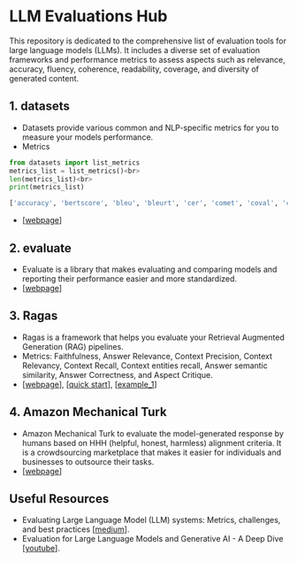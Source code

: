 # LLM Evaluations Hub

This repository is dedicated to the comprehensive list of evaluation tools for large language models (LLMs). It includes a diverse set of evaluation frameworks and performance metrics to assess aspects such as relevance, accuracy, fluency, coherence, readability, coverage, and diversity of generated content.

## 1. datasets
- Datasets provide various common and NLP-specific metrics for you to measure your models performance.
- Metrics
```python
from datasets import list_metrics
metrics_list = list_metrics()<br>
len(metrics_list)<br>
print(metrics_list)
```
```python
['accuracy', 'bertscore', 'bleu', 'bleurt', 'cer', 'comet', 'coval', 'cuad', 'f1', 'gleu', 'glue', 'indic_glue', 'matthews_correlation', 'meteor', 'pearsonr', 'precision', 'recall', 'rouge', 'sacrebleu', 'sari', 'seqeval', 'spearmanr', 'squad', 'squad_v2', 'super_glue', 'wer', 'wiki_split', 'xnli']
```
- [[webpage](https://huggingface.co/docs/datasets/metrics)]

## 2. evaluate
- Evaluate is a library that makes evaluating and comparing models and reporting their performance easier and more standardized.
- [[webpage](https://pypi.org/project/evaluate/)]

## 3. Ragas
- Ragas is a framework that helps you evaluate your Retrieval Augmented Generation (RAG) pipelines.
- Metrics: Faithfulness, Answer Relevance, Context Precision, Context Relevancy, Context Recall, Context entities recall, Answer semantic similarity, Answer Correctness, and Aspect Critique.
- [[webpage](https://docs.ragas.io/en/stable/index.html)], [[quick start](https://github.com/rajshah4/LLM-Evaluation/blob/main/ragas_quickstart.ipynb)], [[example_1](https://colab.research.google.com/drive/1vWeJBXdFEObuihO7Z8ui2CAYkdHQORqo?usp=sharing#scrollTo=Q3fIJM8ebasA)]

## 4. Amazon Mechanical Turk
- Amazon Mechanical Turk to evaluate the model-generated response by humans based on HHH (helpful, honest, harmless) alignment criteria. It is a crowdsourcing marketplace that makes it easier for individuals and businesses to outsource their tasks.
- [[webpage](https://www.mturk.com/)]

## Useful Resources
- Evaluating Large Language Model (LLM) systems: Metrics, challenges, and best practices [[medium](https://medium.com/data-science-at-microsoft/evaluating-llm-systems-metrics-challenges-and-best-practices-664ac25be7e5)].
- Evaluation for Large Language Models and Generative AI - A Deep Dive [[youtube](https://youtu.be/iQl03pQlYWY?si=JB47_iUMTBbOTCHh)].
        
<!--
<h2 class="section-title">Overview</h2>
<ul>
<li><a href="#metric">Evaluation Metrics</a></li>
<li><a href="#framework">Frameworks</a></li>
<li><a href="#human">Human based Evaluations</a></li>
<li><a href="#application">Applications</a></li>  
<li><a href="#resource">Useful Resources</a></li>
</ul> 
        
<div id="metric" class="section">
<h2 class="section-title">Evaluation Metrics</h2>
<h3>ROUGE</h3>
<ul>
<li>Rouge library, used for evaluating summarization and machine translation in natural language processing.  [<a href="https://github.com/pltrdy/rouge/tree/master">github</a>]</li>
</ul>
        
</div> -->

